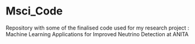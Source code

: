 # Msci_Code
Repository with some of the finalised code used for my research project : Machine Learning Applications for Improved Neutrino Detection at
ANITA



